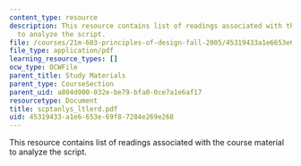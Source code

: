 ```yaml
---
content_type: resource
description: This resource contains list of readings associated with the course material
  to analyze the script.
file: /courses/21m-603-principles-of-design-fall-2005/45319433a1e6653e69f87284e269e268_scptanlys_ltlerd.pdf
file_type: application/pdf
learning_resource_types: []
ocw_type: OCWFile
parent_title: Study Materials
parent_type: CourseSection
parent_uid: a804d000-032e-be79-bfa0-0ce7a1e6af17
resourcetype: Document
title: scptanlys_ltlerd.pdf
uid: 45319433-a1e6-653e-69f8-7284e269e268
---
```

This resource contains list of readings associated with the course material to analyze the script.


